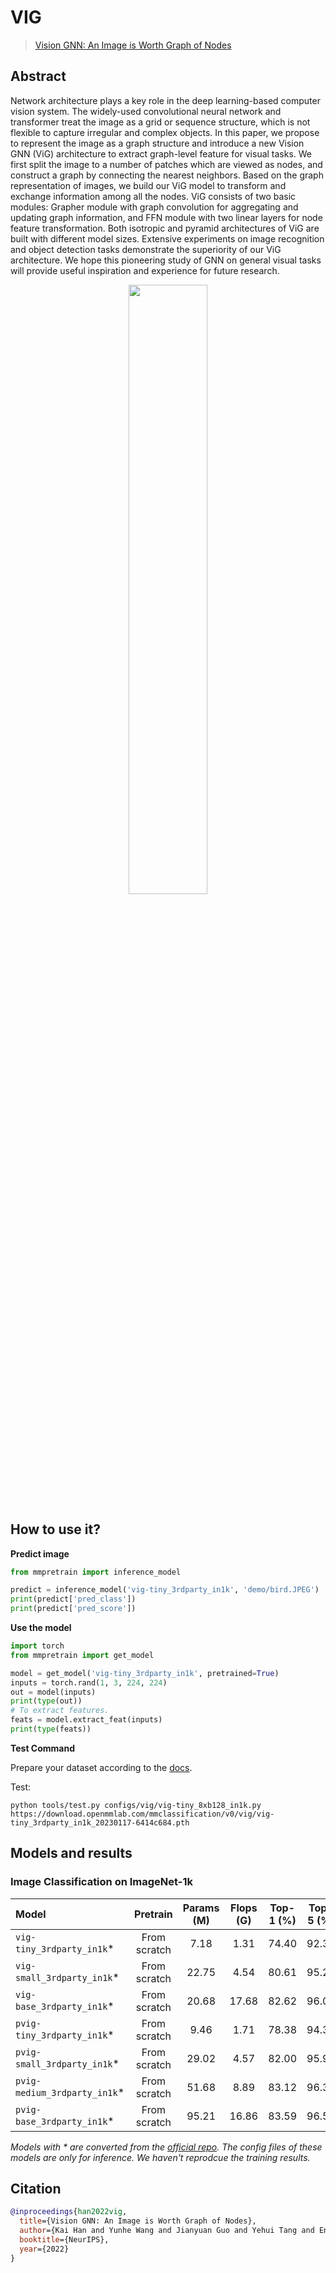 # VIG

> [Vision GNN: An Image is Worth Graph of Nodes](https://arxiv.org/abs/2206.00272)

<!-- [ALGORITHM] -->

## Abstract

Network architecture plays a key role in the deep learning-based computer vision system. The widely-used convolutional neural network and transformer treat the image as a grid or sequence structure, which is not flexible to capture irregular and complex objects. In this paper, we propose to represent the image as a graph structure and introduce a new Vision GNN (ViG) architecture to extract graph-level feature for visual tasks. We first split the image to a number of patches which are viewed as nodes, and construct a graph by connecting the nearest neighbors. Based on the graph representation of images, we build our ViG model to transform and exchange information among all the nodes. ViG consists of two basic modules: Grapher module with graph convolution for aggregating and updating graph information, and FFN module with two linear layers for node feature transformation. Both isotropic and pyramid architectures of ViG are built with different model sizes. Extensive experiments on image recognition and object detection tasks demonstrate the superiority of our ViG architecture. We hope this pioneering study of GNN on general visual tasks will provide useful inspiration and experience for future research.

<div align=center>
<img src="https://user-images.githubusercontent.com/26739999/212789461-f085e4da-9ce9-435f-93c0-e1b84d10b79f.png" width="50%"/>
</div>

## How to use it?

<!-- [TABS-BEGIN] -->

**Predict image**

```python
from mmpretrain import inference_model

predict = inference_model('vig-tiny_3rdparty_in1k', 'demo/bird.JPEG')
print(predict['pred_class'])
print(predict['pred_score'])
```

**Use the model**

```python
import torch
from mmpretrain import get_model

model = get_model('vig-tiny_3rdparty_in1k', pretrained=True)
inputs = torch.rand(1, 3, 224, 224)
out = model(inputs)
print(type(out))
# To extract features.
feats = model.extract_feat(inputs)
print(type(feats))
```

**Test Command**

Prepare your dataset according to the [docs](https://mmpretrain.readthedocs.io/en/main/user_guides/dataset_prepare.html#prepare-dataset).

Test:

```shell
python tools/test.py configs/vig/vig-tiny_8xb128_in1k.py https://download.openmmlab.com/mmclassification/v0/vig/vig-tiny_3rdparty_in1k_20230117-6414c684.pth
```

<!-- [TABS-END] -->

## Models and results

### Image Classification on ImageNet-1k

| Model                         |   Pretrain   | Params (M) | Flops (G) | Top-1 (%) | Top-5 (%) |                Config                |                                        Download                                        |
| :---------------------------- | :----------: | :--------: | :-------: | :-------: | :-------: | :----------------------------------: | :------------------------------------------------------------------------------------: |
| `vig-tiny_3rdparty_in1k`\*    | From scratch |    7.18    |   1.31    |   74.40   |   92.34   |  [config](vig-tiny_8xb128_in1k.py)   | [model](https://download.openmmlab.com/mmclassification/v0/vig/vig-tiny_3rdparty_in1k_20230117-6414c684.pth) |
| `vig-small_3rdparty_in1k`\*   | From scratch |   22.75    |   4.54    |   80.61   |   95.28   |  [config](vig-small_8xb128_in1k.py)  | [model](https://download.openmmlab.com/mmclassification/v0/vig/vig-small_3rdparty_in1k_20230117-5338bf3b.pth) |
| `vig-base_3rdparty_in1k`\*    | From scratch |   20.68    |   17.68   |   82.62   |   96.04   |  [config](vig-base_8xb128_in1k.py)   | [model](https://download.openmmlab.com/mmclassification/v0/vig/vig-base_3rdparty_in1k_20230117-92f6f12f.pth) |
| `pvig-tiny_3rdparty_in1k`\*   | From scratch |    9.46    |   1.71    |   78.38   |   94.38   |  [config](pvig-tiny_8xb128_in1k.py)  | [model](https://download.openmmlab.com/mmclassification/v0/vig/pvig-tiny_3rdparty_in1k_20230117-eb77347d.pth) |
| `pvig-small_3rdparty_in1k`\*  | From scratch |   29.02    |   4.57    |   82.00   |   95.97   | [config](pvig-small_8xb128_in1k.py)  | [model](https://download.openmmlab.com/mmclassification/v0/vig/pvig-small_3rdparty_in1k_20230117-9433dc96.pth) |
| `pvig-medium_3rdparty_in1k`\* | From scratch |   51.68    |   8.89    |   83.12   |   96.35   | [config](pvig-medium_8xb128_in1k.py) | [model](https://download.openmmlab.com/mmclassification/v0/vig/pvig-medium_3rdparty_in1k_20230117-21057a6d.pth) |
| `pvig-base_3rdparty_in1k`\*   | From scratch |   95.21    |   16.86   |   83.59   |   96.52   |  [config](pvig-base_8xb128_in1k.py)  | [model](https://download.openmmlab.com/mmclassification/v0/vig/pvig-base_3rdparty_in1k_20230117-dbab3c85.pth) |

*Models with * are converted from the [official repo](https://github.com/huawei-noah/Efficient-AI-Backbones/tree/master/vig_pytorch). The config files of these models are only for inference. We haven't reprodcue the training results.*

## Citation

```bibtex
@inproceedings{han2022vig,
  title={Vision GNN: An Image is Worth Graph of Nodes},
  author={Kai Han and Yunhe Wang and Jianyuan Guo and Yehui Tang and Enhua Wu},
  booktitle={NeurIPS},
  year={2022}
}
```
